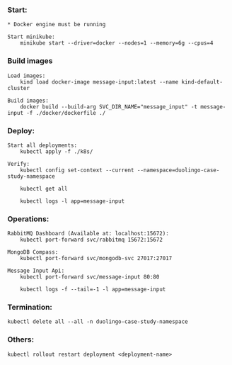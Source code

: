 ### Start:
    * Docker engine must be running

    Start minikube:         
        minikube start --driver=docker --nodes=1 --memory=6g --cpus=4

### Build images

    Load images:  
        kind load docker-image message-input:latest --name kind-default-cluster

    Build images:                           
        docker build --build-arg SVC_DIR_NAME="message_input" -t message-input -f ./docker/dockerfile ./

### Deploy:

    Start all deployments:          
        kubectl apply -f ./k8s/

    Verify:                         
        kubectl config set-context --current --namespace=duolingo-case-study-namespace
        
        kubectl get all

        kubectl logs -l app=message-input

### Operations:

    RabbitMQ Dashboard (Available at: localhost:15672):         
        kubectl port-forward svc/rabbitmq 15672:15672
                                
    MongoDB Compass:            
        kubectl port-forward svc/mongodb-svc 27017:27017

    Message Input Api:
        kubectl port-forward svc/message-input 80:80

        kubectl logs -f --tail=-1 -l app=message-input

### Termination:

    kubectl delete all --all -n duolingo-case-study-namespace

### Others:

    kubectl rollout restart deployment <deployment-name>
